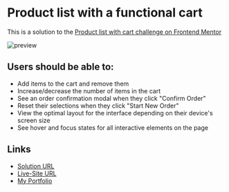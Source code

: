# Product list with a functional cart

This is a solution to the [Product list with cart challenge on Frontend Mentor](https://www.frontendmentor.io/challenges/product-list-with-cart-5MmqLVAp_d)

![preview](https://github.com/user-attachments/assets/6753d302-761c-422f-8a5b-d7f18208ed1e)

## Users should be able to:

- Add items to the cart and remove them
- Increase/decrease the number of items in the cart
- See an order confirmation modal when they click "Confirm Order"
- Reset their selections when they click "Start New Order"
- View the optimal layout for the interface depending on their device's screen size
- See hover and focus states for all interactive elements on the page

## Links

- [Solution URL](https://www.frontendmentor.io/solutions/product-list-with-functional-cart-aP8P5pdMfn)
- [Live-Site URL](https://product-list-with-cart.netlify.app/)
- [My Portfolio](https://www.gergesbadr.com/home)
